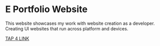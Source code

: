 # E Portfolio Website

This website showcases my work with website creation as a developer. Creating UI websites that run across platform and devices. 

[TAP 4 LINK](elvisgarramone.com)

